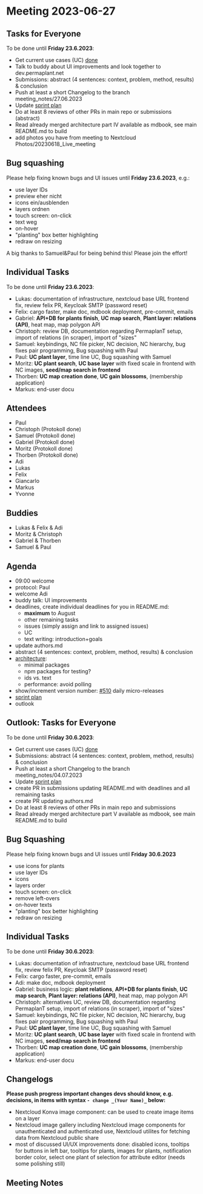 # Meeting 2023-06-27

## Tasks for Everyone

To be done until **Friday 23.6.2023**:

- Get current use cases (UC) [done](doc/usecases/README.md)
- Talk to buddy about UI improvements and look together to dev.permaplant.net
- Submissions: abstract (4 sentences: context, problem, method, results) & conclusion
- Push at least a short Changelog to the branch meeting_notes/27.06.2023
- Update [sprint plan](https://github.com/orgs/ElektraInitiative/projects/4/)
- Do at least 8 reviews of other PRs in main repo or submissions (abstract)
- Read already merged architecture part IV available as mdbook, see main README.md to build
- add photos you have from meeting to Nextcloud Photos/20230618_Live_meeting

## Bug squashing

Please help fixing known bugs and UI issues until **Friday 23.6.2023**, e.g.:

- use layer IDs
- preview eher nicht
- icons ein/ausblenden
- layers ordnen
- touch screen: on-click
- text weg
- on-hover
- "planting" box better highlighting
- redraw on resizing

A big thanks to Samuel&Paul for being behind this!
Please join the effort!

## Individual Tasks

To be done until **Friday 23.6.2023**:

- Lukas: documentation of infrastructure, nextcloud base URL frontend fix, review felix PR, Keycloak SMTP (password reset)
- Felix: cargo faster, make doc, mdbook deployment, pre-commit, emails
- Gabriel: **API+DB for plants finish**, **UC map search**, **Plant layer: relations (API)**, heat map, map polygon API
- Christoph: review DB, documentation regarding PermaplanT setup, import of relations (in scraper), import of "sizes"
- Samuel: keybindings, NC file picker, NC decision, NC hierarchy, bug fixes pair programming, Bug squashing with Paul
- Paul: **UC plant layer**, time line UC, Bug squashing with Samuel
- Moritz: **UC plant search**, **UC base layer** with fixed scale in frontend with NC images, **seed/map search in frontend**
- Thorben: **UC map creation done**, **UC gain blossoms**, (membership application)
- Markus: end-user docu

## Attendees

- Paul
- Christoph (Protokoll done)
- Samuel (Protokoll done)
- Gabriel (Protokoll done)
- Moritz (Protokoll done)
- Thorben (Protokoll done)
- Adi
- Lukas
- Felix
- Giancarlo
- Markus
- Yvonne

## Buddies

- Lukas & Felix & Adi
- Moritz & Christoph
- Gabriel & Thorben
- Samuel & Paul

## Agenda

- 09:00 welcome
- protocol: Paul
- welcome Adi
- buddy talk: UI improvements
- deadlines, create individual deadlines for you in README.md:
  - **maximum** to August
  - other remaining tasks
  - issues (simply assign and link to assigned issues)
  - UC
  - text writing: introduction+goals
- update authors.md
- abstract (4 sentences: context, problem, method, results) & conclusion
- [architecture](https://github.com/ElektraInitiative/PermaplanT/issues/500):
  - minimal packages
  - npm packages for testing?
  - ids vs. text
  - performance: avoid polling
- show/increment version number: [#510](https://github.com/ElektraInitiative/PermaplanT/issues/510) daily micro-releases
- [sprint plan](https://github.com/orgs/ElektraInitiative/projects/4/)
- outlook

## Outlook: Tasks for Everyone

To be done until **Friday 30.6.2023**:

- Get current use cases (UC) [done](doc/usecases/README.md)
- Submissions: abstract (4 sentences: context, problem, method, results) & conclusion
- Push at least a short Changelog to the branch meeting_notes/04.07.2023
- Update [sprint plan](https://github.com/orgs/ElektraInitiative/projects/4/)
- create PR in submissions updating README.md with deadlines and all remaining tasks
- create PR updating authors.md
- Do at least 8 reviews of other PRs in main repo and submissions
- Read already merged architecture part V available as mdbook, see main README.md to build

## Bug Squashing

Please help fixing known bugs and UI issues until **Friday 30.6.2023**

- use icons for plants
- use layer IDs
- icons
- layers order
- touch screen: on-click
- remove left-overs
- on-hover texts
- "planting" box better highlighting
- redraw on resizing

## Individual Tasks

To be done until **Friday 30.6.2023**:

- Lukas: documentation of infrastructure, nextcloud base URL frontend fix, review felix PR, Keycloak SMTP (password reset)
- Felix: cargo faster, pre-commit, emails
- Adi: make doc, mdbook deployment
- Gabriel: business logic: **plant relations**, **API+DB for plants finish**, **UC map search**, **Plant layer: relations (API)**, heat map, map polygon API
- Christoph: alternatives UC, review DB, documentation regarding PermaplanT setup, import of relations (in scraper), import of "sizes"
- Samuel: keybindings, NC file picker, NC decision, NC hierarchy, bug fixes pair programming, Bug squashing with Paul
- Paul: **UC plant layer**, time line UC, Bug squashing with Samuel
- Moritz: **UC plant search**, **UC base layer** with fixed scale in frontend with NC images, **seed/map search in frontend**
- Thorben: **UC map creation done**, **UC gain blossoms**, (membership application)
- Markus: end-user docu

## Changelogs

**Please push progress important changes devs should know, e.g. decisions, in items with syntax `- change _(Your Name)_` below:**

- Nextcloud Konva image component: can be used to create image items on a layer
- Nextcloud image gallery including Nextcloud image components for unauthenticated and authenticated use, Nextcloud utilites for fetching data from Nextcloud public share
- most of discussed UI/UX improvements done: disabled icons, tooltips for buttons in left bar, tooltips for plants, images for plants, notification border color, select one plant of selection for attribute editor (needs some polishing still)

## Meeting Notes
